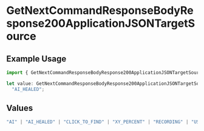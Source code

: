 # GetNextCommandResponseBodyResponse200ApplicationJSONTargetSource

## Example Usage

```typescript
import { GetNextCommandResponseBodyResponse200ApplicationJSONTargetSource } from "momentic/models/operations";

let value: GetNextCommandResponseBodyResponse200ApplicationJSONTargetSource =
  "AI_HEALED";
```

## Values

```typescript
"AI" | "AI_HEALED" | "CLICK_TO_FIND" | "XY_PERCENT" | "RECORDING" | "USER_CSS_SELECTOR"
```